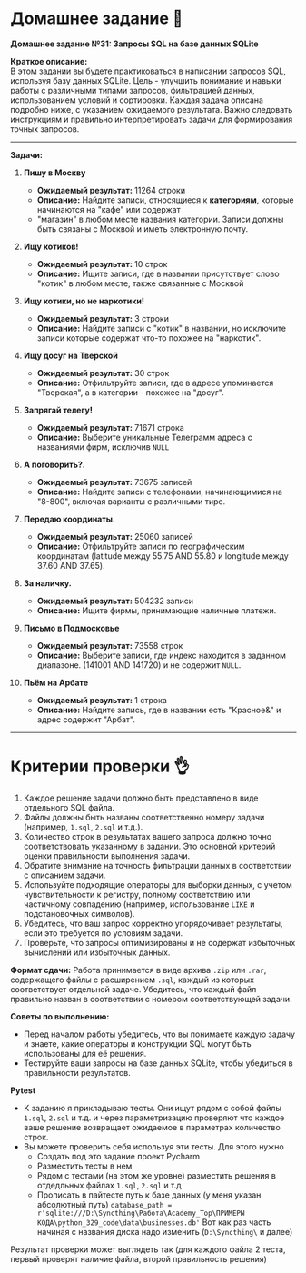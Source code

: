 # Домашнее задание 📃

**Домашнее задание №31: Запросы SQL на базе данных SQLite**

**Краткое описание:**  
В этом задании вы будете практиковаться в написании запросов SQL, используя базу данных SQLite. Цель - улучшить понимание и навыки работы с различными типами запросов, фильтрацией данных, использованием условий и сортировки. Каждая задача описана подробно ниже, с указанием ожидаемого результата. Важно следовать инструкциям и правильно интерпретировать задачи для формирования точных запросов.

---

**Задачи:**

1. **Пишу в Москву**  
   - **Ожидаемый результат:** 11264 строки  
   - **Описание:** Найдите записи, относящиеся к **категориям**, которые начинаются на "кафе" или содержат 
   - "магазин" в любом месте названия категории. Записи должны быть связаны с Москвой и иметь электронную почту.

2. **Ищу котиков!**  
   - **Ожидаемый результат:** 10 строк  
   - **Описание:** Ищите записи, где в названии присутствует слово "котик" в любом месте, также связанные с Москвой

3. **Ищу котики, но не наркотики!**  
   - **Ожидаемый результат:** 3 строки  
   - **Описание:** Найдите записи с "котик" в названии, но исключите записи которые содержат что-то похожее на "наркотик".

4. **Ищу досуг на Тверской**  
   - **Ожидаемый результат:** 30 строк  
   - **Описание:** Отфильтруйте записи, где в адресе упоминается "Тверская", а в категории - похожее на "досуг".

5. **Запрягай телегу!**  
   - **Ожидаемый результат:** 71671 строка  
   - **Описание:** Выберите уникальные Телеграмм адреса с названиями фирм, исключив `NULL`

6. **А поговорить?.**  
   - **Ожидаемый результат:** 73675 записей  
   - **Описание:** Найдите записи с телефонами, начинающимися на "8-800", включая варианты с различными тире.

7. **Передаю координаты.**  
   - **Ожидаемый результат:** 25060 записей  
   - **Описание:** Отфильтруйте записи по географическим координатам (latitude между 55.75 AND 55.80 и longitude между 37.60 AND 37.65).

8. **За наличку.**  
   - **Ожидаемый результат:** 504232 записи  
   - **Описание:** Ищите фирмы, принимающие наличные платежи.

9. **Письмо в Подмосковье**  
   - **Ожидаемый результат:** 73558 строк  
   - **Описание:** Выберите записи, где индекс находится в заданном диапазоне. (141001 AND 141720) и не содержит `NULL`.

10. **Пьём на Арбате**  
    - **Ожидаемый результат:** 1 строка  
    - **Описание:** Найдите запись, где в названии есть "Красное&" и адрес содержит "Арбат".

---

# Критерии проверки 👌

1. Каждое решение задачи должно быть представлено в виде отдельного SQL файла. 
2. Файлы должны быть названы соответственно номеру задачи (например, `1.sql`, `2.sql` и т.д.).
3. Количество строк в результатах вашего запроса должно точно соответствовать указанному в задании. Это основной критерий оценки правильности выполнения задачи.
4. Обратите внимание на точность фильтрации данных в соответствии с описанием задачи.
5. Используйте подходящие операторы для выборки данных, с учетом чувствительности к регистру, полному соответствию или частичному совпадению (например, использование `LIKE` и подстановочных символов).
6. Убедитесь, что ваш запрос корректно упорядочивает результаты, если это требуется по условиям задачи.
7. Проверьте, что запросы оптимизированы и не содержат избыточных вычислений или избыточных данных.

**Формат сдачи:**
Работа принимается в виде архива `.zip` или `.rar`, содержащего файлы с расширением `.sql`, каждый из которых соответствует отдельной задаче. Убедитесь, что каждый файл правильно назван в соответствии с номером соответствующей задачи.

**Советы по выполнению:**
- Перед началом работы убедитесь, что вы понимаете каждую задачу и знаете, какие операторы и конструкции SQL могут быть использованы для её решения.
- Тестируйте ваши запросы на базе данных SQLite, чтобы убедиться в правильности результатов.

**Pytest**
- К заданию я прикладываю тесты. Они ищут рядом с собой файлы `1.sql`, `2.sql` и т.д. и через параметризацию проверяют что каждое ваше решение возвращает ожидаемое в параметрах количество строк.
- Вы можете проверить себя используя эти тесты. Для этого нужно
	- Создать под это задание проект Pycharm
	- Разместить тесты в нем
	- Рядом с тестами (на этом же уровне) разместить решения в отдедльных файлах `1.sql`, `2.sql` и т.д
	- Прописать в пайтесте путь к базе данных (у меня указан абсолютный путь) `database_path = r'sqlite:///D:\Syncthing\Работа\Academy_Top\ПРИМЕРЫ КОДА\python_329_code\data\businesses.db'` Вот как раз часть начиная с названия диска надо изменить (`D:\Syncthing\` и далее)

Результат проверки может выглядеть так
(для каждого файла 2 теста, первый проверят наличие файла, второй правильность решения)